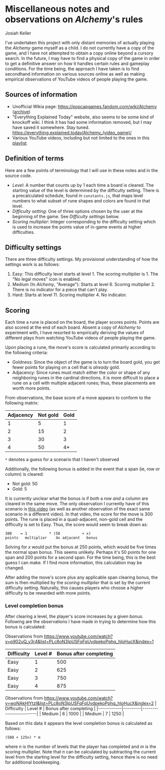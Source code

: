 # Miscellaneous notes and observations on _Alchemy_'s rules
Josiah Keller

I've undertaken this project with only distant memories of actually playing the _Alchemy_ game myself as a child. I do not currently have a copy of the game, and I have not attempted to obtain a copy online beyond a cursory search. In the future, I may have to find a physical copy of the game in order to get a definitive answer on how it handles certain rules and gameplay conditions. For the time being, the approach I have taken is to find secondhand information on various sources online as well as making empirical observations of YouTube videos of people playing the game.

## Sources of information
- Unofficial Wikia page: https://popcapgames.fandom.com/wiki/Alchemy ([archive](https://web.archive.org/web/20200422030732/https://popcapgames.fandom.com/wiki/Alchemy))
- "Everything Explained Today" website, also seems to be some kind of knockoff wiki. I think it has had some information removed, but I may have saved it somewhere. Stay tuned. https://everything.explained.today/Alchemy_(video_game)/
- Various YouTube videos, including but not limited to the ones in this [playlist](https://www.youtube.com/playlist?list=PLc8oN3IpUSFqFqUydpekoPphq_hloHucX)

## Definition of terms
Here are a few points of terminology that I will use in these notes and in the source code.

- _Level_: A number that counts up by 1 each time a board is cleared.  The starting value of the level is determined by the difficulty setting. There is a precalculated schedule, found in `constants.js`, that maps level numbers to what subset of rune shapes and colors are found in that level.
- _Difficulty setting_: One of three options chosen by the user at the beginning of the game.  See _Difficulty settings_ below.
- _Scoring multiplier_: Integer corresponding to the difficulty setting which is used to increase the points value of in-game events at higher difficulties.

## Difficulty settings
There are three difficulty settings.  My provisional understanding of how the settings work is as follows:

1. Easy: This difficulty level starts at level 1.  The scoring multiplier is 1.  The "No legal moves" icon is enabled.
2. Medium (In _Alchemy_, "Average"): Starts at level 6.  Scoring multiplier 2.  There is no indicator for a piece that can't play.
3. Hard: Starts at level 11.  Scoring multiplier 4.  No indicator.

## Scoring
Each time a rune is placed on the board, the player scores points.  Points are also scored at the end of each board.  Absent a copy of _Alchemy_ to experiment with, I have resorted to empirically deriving the values of different plays from watching YouTube videos of people playing the game.

Upon placing a rune, the move's score is calculated primarily according to the following criteria:

- Goldness: Since the object of the game is to turn the board gold, you get fewer points for playing on a cell that is _already_ gold.
- Adjacency: Since runes must match either the color or shape of any neighboring runes in the cardinal directions, it is more difficult to place a rune on a cell with multiple adjacent runes; thus, these placements are worth more points.

From observations, the base score of a move appears to conform to the following matrix:

| Adjacency | Not gold | Gold |
|-----------|----------|------|
| 1         | 5        | 1    |
| 2         | 15       | 2    |
| 3         | 30       | 3    |
| 4         | 50       | 4*   |

`*` denotes a guess for a scenario that I haven't observed

Additionally, the following bonus is added in the event that a span (ie, row or column) is cleared:

- Not gold: 50
- Gold: 5

It is currently unclear what the bonus is if _both_ a row _and_ a column are cleared in the same move.  The only observation I currently have of this scenario is [this video](https://youtu.be/Gudr7o-X6CA?t=241) (as well as another observation of the exact same scenario in a different video).  In that video, the score for the move is 300 points.  The rune is placed in a quad-adjacent, non-gold cell and the difficulty is set to Easy.  Thus, the score would seem to break down as:

```
300    = 1          * (50          + x)
points   multiplier    4x adjacent   bonus
```

Solving for _x_ would put the bonus at 250 points, which would be five times the normal span bonus.  This seems unlikely.  Perhaps it's 50 points for one span and 200 points for a second span.  For the time being, this is the best guess I can make.  If I find more information, this calculation may be changed.

After adding the move's score plus any applicable span clearing bonus, the sum is then multiplied by the _scoring multiplier_ that is set by the current difficulty setting.  Naturally, this causes players who choose a higher difficulty to be rewarded with more points.

### Level completion bonus
After clearing a level, the player's score increases by a given bonus. Following are the observations I have made in trying to determine how this bonus is calculated:

Observations from https://www.youtube.com/watch?v=p902uQ_y3r4&list=PLc8oN3IpUSFqFqUydpekoPphq_hloHucX&index=1

| Difficulty | Level # | Bonus after completing |
|------------|---------|------------------------|
| Easy       | 1       | 500                    |
| Easy       | 2       | 625                    |
| Easy       | 3       | 750                    |
| Easy       | 4       | 875                    |

Observations from https://www.youtube.com/watch?v=woNAkHlYtzI&list=PLc8oN3IpUSFqFqUydpekoPphq_hloHucX&index=2
| Difficulty | Level # | Bonus after completing |
|------------|---------|------------------------|
| Medium     | 6       | 1000                   |
| Medium     | 7       | 1250                   |

Based on this data it appears the level completion bonus is calculated as follows:

```
(500 + 125n) * m
```

where _n_ is the number of levels that the player has completed and _m_ is the scoring multiplier. Note that _n_ can be calculated by subtracting the current level from the starting level for the difficulty setting, hence there is no need for additional bookkeeping.